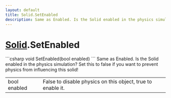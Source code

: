 ```yaml
---
layout: default
title: Solid.SetEnabled
description: Same as Enabled. Is the Solid enabled in the physics simulation? Set this to false if you want to prevent physics from influencing this solid!
---
```

# [Solid]({{site.url}}/Pages/Reference/Solid.html).SetEnabled

<div class='signature' markdown='1'>
```csharp
void SetEnabled(bool enabled)
```
Same as Enabled. Is the Solid enabled in the physics
simulation? Set this to false if you want to prevent physics from
influencing this solid!
</div>

|  |  |
|--|--|
|bool enabled|False to disable physics on this object,              true to enable it.|




